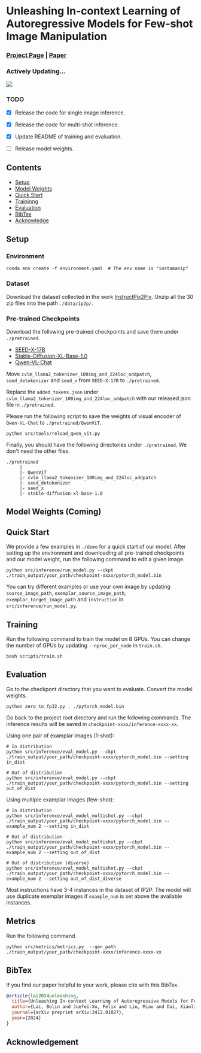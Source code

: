 # Unleashing In-context Learning of Autoregressive Models for Few-shot Image Manipulation

### [Project Page](https://bolinlai.github.io/projects/InstaManip/) | [Paper](https://arxiv.org/pdf/2412.01027)

### Actively Updating...

<img src="https://bolinlai.github.io/projects/InstaManip/figures/teaser.png"/>

### TODO

- [x] Release the code for single image inference.
- [x] Release the code for multi-shot inference.
- [x] Update README of training and evaluation.
- [ ] Release model weights.


## Contents

- [Setup](#setup)
- [Model Weights](#model-weights)
- [Quick Start](#quick-start)
- [Traininng](#training)
- [Evaluation](#evaluation)
- [BibTex](#bibtex)
- [Acknowledge](#acknowledgement)


## Setup

### Environment

```shell
conda env create -f environment.yaml  # The env name is "instamanip"
```

### Dataset

Download the dataset collected in the work [InstructPix2Pix](https://instruct-pix2pix.eecs.berkeley.edu/clip-filtered-dataset/). Unzip all the 30 zip files into the path `./data/ip2p/`.


### Pre-trained Checkpoints

Download the following pre-trained checkpoints and save them under `./pretrained`.

- [SEED-X-17B](https://huggingface.co/AILab-CVC/SEED-X-17B/tree/main)
- [Stable-Diffusion-XL-Base-1.0](https://huggingface.co/stabilityai/stable-diffusion-xl-base-1.0/tree/main)
- [Qwen-VL-Chat](https://huggingface.co/Qwen/Qwen-VL-Chat/tree/main)

Move  `cvlm_llama2_tokenizer_100img_and_224loc_addpatch`, `seed_detokenizer` and `seed_x` from `SEED-X-17B` to `./pretrained`.

Replace the `added_tokens.json` under `cvlm_llama2_tokenizer_100img_and_224loc_addpatch` with our released json file in `./pretrained`.

Please run the following script to save the weights of visual encoder of `Qwen-VL-Chat` to `./pretrained/QwenViT`.

```shell
python src/tools/reload_qwen_vit.py
```

Finally, you should have the following directories under `./pretrained`. We don't need the other files.

```
./pretrained
     |
     |- QwenViT
     |- cvlm_llama2_tokenizer_100img_and_224loc_addpatch
     |- seed_detokenizer
     |- seed_x
     |- stable-diffusion-xl-base-1.0
```


## Model Weights (Coming)


## Quick Start

We provide a few examples in `./demo` for a quick start of our model. After setting up the environment and downloading all pre-trained checkpoints and our model weight, run the following command to edit a given image.

```shell
python src/inference/run_model.py --ckpt ./train_output/your_path/checkpoint-xxxx/pytorch_model.bin
```

You can try different examples or use your own image by updating `source_image_path`, `exemplar_source_image_path`, `exemplar_target_image_path` and `instruction` in `src/inference/run_model.py`.


## Training

Run the following command to train the model on 8 GPUs. You can change the number of GPUs by updating `--nproc_per_node` in `train.sh`.

```shell
bash scripts/train.sh
```


## Evaluation

Go to the checkpont directory that you want to evaluate. Convert the model weights.

```shell
python zero_to_fp32.py . ./pytorch_model.bin
```

Go back to the project root directory and run the following commands. The inference results will be saved in `checkpoint-xxxx/inference-xxxx-xx`.

Using one pair of examplar images (1-shot):

```shell
# In distribution
python src/inference/eval_model.py --ckpt ./train_output/your_path/checkpoint-xxxx/pytorch_model.bin --setting in_dist

# Out of distribution
python src/inference/eval_model.py --ckpt ./train_output/your_path/checkpoint-xxxx/pytorch_model.bin --setting out_of_dist
```

Using multiple examplar images (few-shot):


```shell
# In distribution
python src/inference/eval_model_multishot.py --ckpt ./train_output/your_path/checkpoint-xxxx/pytorch_model.bin --example_num 2 --setting in_dist

# Out of distribution
python src/inference/eval_model_multishot.py --ckpt ./train_output/your_path/checkpoint-xxxx/pytorch_model.bin --example_num 2 --setting out_of_dist

# Out of distribution (diverse)
python src/inference/eval_model_multishot.py --ckpt ./train_output/your_path/checkpoint-xxxx/pytorch_model.bin --example_num 2 --setting out_of_dist_diverse
```

Most instructions have 3-4 instances in the dataset of IP2P. The model will use duplicate exemplar images if ``example_num`` is set above the available instances.


## Metrics

Run the following command.

```shell
python src/metrics/metrics.py  --gen_path ./train_output/your_path/checkpoint-xxxx/inference-xxxx-xx
```


## BibTex

If you find our paper helpful to your work, please cite with this BibTex.

```BibTex
@article{lai2024unleashing,
  title={Unleashing In-context Learning of Autoregressive Models for Few-shot Image Manipulation},
  author={Lai, Bolin and Juefei-Xu, Felix and Liu, Miao and Dai, Xiaoliang and Mehta, Nikhil and Zhu, Chenguang and Huang, Zeyi and Rehg, James M and Lee, Sangmin and Zhang, Ning and others},
  journal={arXiv preprint arXiv:2412.01027},
  year={2024}
}
```


## Acknowledgement
